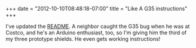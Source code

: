 ﻿+++
date = "2012-10-10T08:48:18-07:00"
title = "Like A G35 instructions"
+++



I've updated the [README](https://github.com/sowbug/like-a-g35). A neighbor
caught the G35 bug when he was at Costco, and he's an Arduino enthusiast, too,
so I'm giving him the third of my three prototype shields. He even gets
working instructions!

